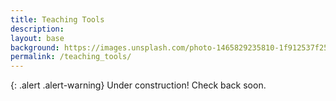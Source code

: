 ```yaml
---
title: Teaching Tools
description: 
layout: base
background: https://images.unsplash.com/photo-1465829235810-1f912537f253?ixlib=rb-1.2.1&ixid=MnwxMjA3fDB8MHxwaG90by1wYWdlfHx8fGVufDB8fHx8&auto=format&fit=crop&w=1171&q=80
permalink: /teaching_tools/
---
```


{: .alert .alert-warning}
Under construction! Check back soon.